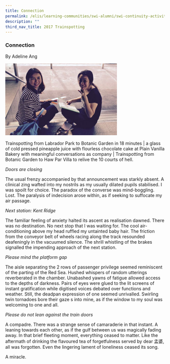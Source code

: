```yaml
---
title: Connection
permalink: /elis/learning-communities/swi-alumni/swi-continuity-activities/connection/
description: ""
third_nav_title: 2017 Trainspotting
---
```

### Connection 

By Adeline Ang

<img src="/images/rachel-and-adeline_s.jpg" 
     style="width:70%">
		 
		 
Trainspotting from Labrador Park to Botanic Garden in 18 minutes | a glass of cold pressed pineapple juice with flourless chocolate cake at Plain Vanilla Bakery with meaningful conversations as company | Trainspotting from Botanic Garden to Haw Par Villa to relive the 10 courts of hell.

*Doors are closing*  

The usual frenzy accompanied by that announcement was starkly absent. A clinical zing wafted into my nostrils as my usually dilated pupils stabilised. I was spoilt for choice. The paradox of the converse was mind-boggling. Lost. The paralysis of indecision arose within, as if seeking to suffocate my air passage.

*Next station: Kent Ridge*

The familiar feeling of anxiety halted its ascent as realisation dawned. There was no destination. No next stop that I was waiting for. The cool air-conditioning above my head ruffled my untainted baby hair. The friction from the conveyor belt of wheels racing along the track resounded deafeningly in the vacuumed silence. The shrill whistling of the brakes signalled the impending approach of the next station.

*Please mind the platform gap*

The aisle separating the 2 rows of passenger privilege seemed reminiscent of the parting of the Red Sea. Hushed whispers of random utterings reverberated in the chamber. Unabashed yawns of fatigue allowed access to the depths of darkness. Pairs of eyes were glued to the lit screens of instant gratification while digitised voices debated over functions and weather. Still, the deadpan expression of one seemed unrivalled. Swirling twin tornadoes bore their gaze s into mine, as if the window to my soul was welcoming to one and all.

*Please do not lean against the train doors*

A compadre. There was a strange sense of camaraderie in that instant. A leaning towards each other, as if the gulf between us was magically fading away. In that brief fleeting moment, everything ceased to matter. Like the aftermath of drinking the flavoured tea of forgetfulness served by dear 孟婆, all was forgotten. Even the lingering lament of loneliness ceased its song.

A miracle.